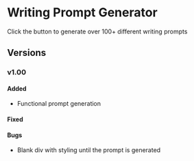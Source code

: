 # Writing Prompt Generator
Click the button to generate over 100+ different writing prompts 

## Versions
### v1.00
#### Added
- Functional prompt generation
#### Fixed
#### Bugs
- Blank div with styling until the prompt is generated
